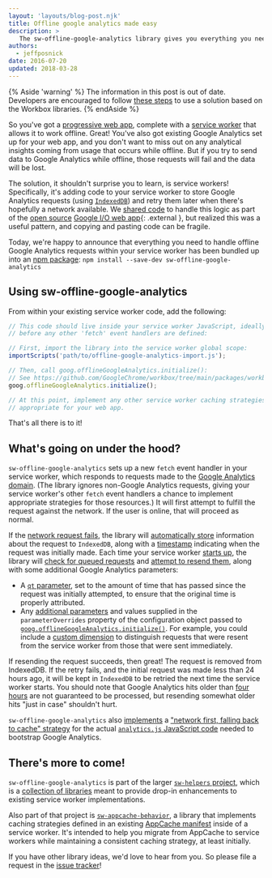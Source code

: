 ```yaml
---
layout: 'layouts/blog-post.njk'
title: Offline google analytics made easy
description: >
   The sw-offline-google-analytics library gives you everything you need.
authors:
  - jeffposnick
date: 2016-07-20
updated: 2018-03-28
---
```


{% Aside 'warning' %}
The information in this post is out of date. Developers are encouraged to follow
[these steps](https://developers.google.com/web/tools/workbox/guides/enable-offline-analytics) to
use a solution based on the Workbox libraries.
{% endAside %}


So you've got a [progressive web app](https://developers.google.com/web/progressive-web-apps/), complete with a [service worker](https://developers.google.com/web/fundamentals/getting-started/primers/service-workers) that allows it to work offline. Great! You've also got existing Google Analytics set up for your web app, and you don't want to miss out on any analytical insights coming from usage that occurs while offline. But if you try to send data to Google Analytics while offline, those requests will fail and the data will be lost.

The solution, it shouldn't surprise you to learn, is service workers! Specifically, it's adding code to your service worker to store Google Analytics requests (using [`IndexedDB`](https://developer.mozilla.org/docs/Web/API/IndexedDB_API)) and retry them later when there's hopefully a network available. We [shared code](https://developers.google.com/web/showcase/2015/service-workers-iowa#offline_google_analytics) to handle this logic as part of the [open source](https://github.com/GoogleChrome/ioweb2016) [Google I/O web app](https://events.google.com/io2016/){: .external }, but realized this was a useful pattern, and copying and pasting code can be fragile.

Today, we're happy to announce that everything you need to handle offline Google Analytics requests within your service worker has been bundled up into an [npm package](https://www.npmjs.com/package/sw-offline-google-analytics): `npm install --save-dev sw-offline-google-analytics`

## Using sw-offline-google-analytics

From within your existing service worker code, add the following:


```js
// This code should live inside your service worker JavaScript, ideally
// before any other 'fetch' event handlers are defined:

// First, import the library into the service worker global scope:
importScripts('path/to/offline-google-analytics-import.js');

// Then, call goog.offlineGoogleAnalytics.initialize():
// See https://github.com/GoogleChrome/workbox/tree/main/packages/workbox-google-analytics
goog.offlineGoogleAnalytics.initialize();

// At this point, implement any other service worker caching strategies
// appropriate for your web app.
```

That's all there is to it!

## What's going on under the hood?

`sw-offline-google-analytics` sets up a new `fetch` event handler in your service worker, which responds to requests made to the [Google Analytics domain](https://developers.google.com/analytics/devguides/collection/protocol/v1/). (The library ignores non-Google Analytics requests, giving your service worker's other `fetch` event handlers a chance to implement appropriate strategies for those resources.) It will first attempt to fulfill the request against the network. If the user is online, that will proceed as normal.

If the [network request fails](https://github.com/GoogleChrome/sw-helpers/blob/30b57f20aaf67211069b45e172f3a191b4ecb840/projects/sw-offline-google-analytics/src/offline-google-analytics-import.js#L76), the library will [automatically store](https://github.com/GoogleChrome/sw-helpers/blob/30b57f20aaf67211069b45e172f3a191b4ecb840/projects/sw-offline-google-analytics/src/lib/enqueue-request.js#L37) information about the request to `IndexedDB`, along with a [timestamp](https://github.com/GoogleChrome/sw-helpers/blob/30b57f20aaf67211069b45e172f3a191b4ecb840/projects/sw-offline-google-analytics/src/lib/enqueue-request.js#L46) indicating when the request was initially made. Each time your service worker [starts up](https://github.com/GoogleChrome/sw-helpers/blob/30b57f20aaf67211069b45e172f3a191b4ecb840/projects/sw-offline-google-analytics/src/offline-google-analytics-import.js#L98), the library will [check for queued requests](https://github.com/GoogleChrome/sw-helpers/blob/30b57f20aaf67211069b45e172f3a191b4ecb840/projects/sw-offline-google-analytics/src/lib/replay-queued-requests.js#L39) and [attempt to resend them](https://github.com/GoogleChrome/sw-helpers/blob/30b57f20aaf67211069b45e172f3a191b4ecb840/projects/sw-offline-google-analytics/src/lib/replay-queued-requests.js#L62), along with some additional Google Analytics parameters:

- A [`qt` parameter](https://developers.google.com/analytics/devguides/collection/protocol/v1/parameters#qt), set to the amount of time that has passed since the request was initially attempted, to ensure that the original time is properly attributed.
- Any [additional parameters](https://github.com/GoogleChrome/sw-helpers/blob/30b57f20aaf67211069b45e172f3a191b4ecb840/projects/sw-offline-google-analytics/src/lib/replay-queued-requests.js#L53) and values supplied in the `parameterOverrides` property of the configuration object passed to [`goog.offlineGoogleAnalytics.initialize()`](https://github.com/GoogleChrome/workbox/tree/main/packages/workbox-google-analytics). For example, you could include a [custom dimension](https://support.google.com/analytics/answer/2709828) to distinguish requests that were resent from the service worker from those that were sent immediately.

If resending the request succeeds, then great! The request is removed from IndexedDB. If the retry fails, and the initial request was made less than 24 hours ago, it will be kept in `IndexedDB` to be retried the next time the service worker starts. You should note that Google Analytics hits older than [four hours](https://developers.google.com/analytics/devguides/collection/protocol/v1/parameters#qt) are not guaranteed to be processed, but resending somewhat older hits "just in case" shouldn't hurt.

`sw-offline-google-analytics` also [implements](https://github.com/GoogleChrome/sw-helpers/blob/30b57f20aaf67211069b45e172f3a191b4ecb840/projects/sw-offline-google-analytics/src/offline-google-analytics-import.js#L82) a ["network first, falling back to cache" strategy](https://jakearchibald.com/2014/offline-cookbook/#network-falling-back-to-cache) for the actual [`analytics.js` JavaScript code](https://developers.google.com/analytics/devguides/collection/analyticsjs/) needed to bootstrap Google Analytics.

## There's more to come!

`sw-offline-google-analytics` is part of the larger [`sw-helpers` project](https://github.com/GoogleChrome/sw-helpers), which is a [collection of libraries](https://github.com/GoogleChrome/sw-helpers#the-libraries) meant to provide drop-in enhancements to existing service worker implementations.

Also part of that project is [`sw-appcache-behavior`](https://www.npmjs.com/package/sw-appcache-behavior), a library that implements caching strategies defined in an existing [AppCache manifest](https://www.npmjs.com/package/sw-appcache-behavior) inside of a service worker. It's intended to help you migrate from AppCache to service workers while maintaining a consistent caching strategy, at least initially.

If you have other library ideas, we'd love to hear from you. So please file a request in the [issue tracker](https://github.com/GoogleChrome/sw-helpers/issues/new)!
